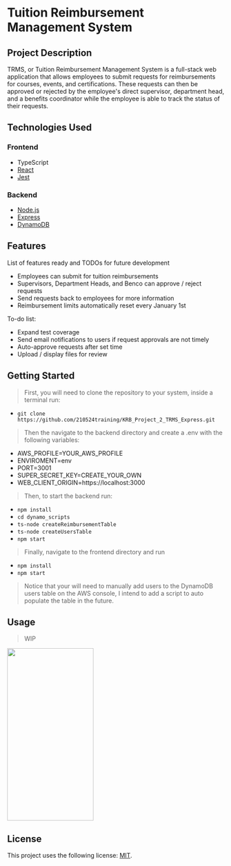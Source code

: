 # Tuition Reimbursement Management System

## Project Description

TRMS, or Tuition Reimbursement Management System is a full-stack web application that allows employees to submit requests for reimbursements for courses, events, and certifications. These requests can then be approved or rejected by the employee's direct supervisor, department head, and a benefits coordinator while the employee is able to track the status of their requests.

## Technologies Used

### Frontend

* TypeScript
* [React](https://reactjs.org/)
* [Jest](https://jestjs.io/)

### Backend

* [Node.js](https://nodejs.org/en/)
* [Express](https://expressjs.com/)
* [DynamoDB](https://aws.amazon.com/dynamodb/)

## Features

List of features ready and TODOs for future development
* Employees can submit for tuition reimbursements
* Supervisors, Department Heads, and Benco can approve / reject requests
* Send requests back to employees for more information
* Reimbursement limits automatically reset every January 1st

To-do list:
* Expand test coverage
* Send email notifications to users if request approvals are not timely
* Auto-approve requests after set time 
* Upload / display files for review

## Getting Started
   
> First, you will need to clone the repository to your system, inside a terminal run:
- `git clone https://github.com/210524training/KRB_Project_2_TRMS_Express.git`
> Then the navigate to the backend directory and create a .env with the following variables:
- AWS_PROFILE=YOUR_AWS_PROFILE
- ENVIROMENT=env
- PORT=3001
- SUPER_SECRET_KEY=CREATE_YOUR_OWN
- WEB_CLIENT_ORIGIN=https://localhost:3000
> Then, to start the backend run:
- `npm install`
- `cd dynamo_scripts`
- `ts-node createReimbursementTable`
- `ts-node createUsersTable`
- `npm start`
> Finally, navigate to the frontend directory and run
- `npm install`
- `npm start`
> Notice that your will need to manually add users to the DynamoDB users table on the AWS console, I intend to add a script to auto populate the table in the future.

## Usage

> WIP

<img src="https://trms-screenshots.s3.us-west-1.amazonaws.com/signin.JPG" width="200" height="400" />

## License

This project uses the following license: [MIT](./LICENSE).

